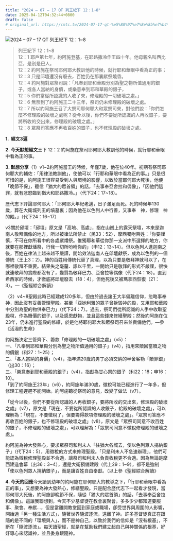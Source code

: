 ```yaml
---
title: "2024 – 07 – 17 QT 列王紀下 12：1~8"
date: 2025-04-12T04:32:44+0800
draft: false
# original_url: https://cmtc.tw/2024-07-17-qt-%e5%88%97%e7%8e%8b%e7%b4%80%e4%b8%8b-12%ef%bc%9a18
---
```


![2024 – 07 – 17 QT 列王紀下 12：1~8](/images/qt.jpg  "2024 – 07 – 17 QT 列王紀下 12：1~8")

> 列王紀下 12：1~8  
> 12：1 耶戶第七年，約阿施登基，在耶路撒冷作王四十年。他母親名叫西比亞，是別是巴人。  
> 12：2 約阿施在祭司耶何耶大教訓他的時候，就行耶和華眼中看為正的事；  
> 12：3 只是邱壇還沒有廢去，百姓仍在那裏獻祭燒香。  
> 12：4 約阿施對眾祭司說：「凡奉到耶和華殿分別為聖之物所值通用的銀子，或各人當納的身價，或樂意奉到耶和華殿的銀子，  
> 12：5 你們當從所認識的人收了來，修理殿的一切破壞之處。」  
> 12：6 無奈到了約阿施王二十三年，祭司仍未修理殿的破壞之處。  
> 12：7 所以約阿施王召了大祭司耶何耶大和眾祭司來，對他們說：「你們怎麼不修理殿的破壞之處呢？從今以後，你們不要從所認識的人再收銀子，要將所收的交出來，修理殿的破壞之處。」  
> 12：8 眾祭司答應不再收百姓的銀子，也不修理殿的破壞之處。

**1.  經文3遍**

**2. 今天默想經文**王下 12：2 約阿施在祭司耶何耶大教訓他的時候，就行耶和華眼中看為正的事。

**3. 默想分享**（1）v1~2約阿施當王的時候，年僅7歲，他在位40年。初期有祭司耶何耶大的輔佐：「用律法教訓他」，使他可以「行耶和華眼中看為正的事。」只是很可惜的是，約阿施王很容易受到人與環境的影響，以致於當耶何耶大死後，他便「晚節不保」，聽信「猶大的眾首領」的話，「去事奉亞舍拉和偶像」，「因他們這罪，就有忿怒臨到猶大和耶路撒冷。」（代下24：17~18）。

歷代志下評論耶何耶大：「耶何耶大年紀老邁，日子滿足而死。死的時候年130歲，葬在大衛城列王的墳墓裏；因為他在以色列人中行善，又事奉　神，修理　神的殿。」（代下24：16~17）

v3關於邱壇：「邱壇」原文是「高地、高處」，指在山崗上的露天祭壇，本來是迦南人敬拜偶像的地方，所以被律法所禁止（民33：52），摩西囑咐百姓：「你要謹慎，不可在你所看中的各處獻燔祭。惟獨耶和華從你那一支派中所選擇的地方，你就要在那裡獻燔祭，行我一切所吩咐你的」（申12：13~14）。但以色列人進迦南之後，百姓在律法上越來越不嚴謹，開始效法迦南人在邱壇獻祭，成為以色列的一個傳統（王上3：2）。神的百姓用傳統代替了真理，以為只要是敬拜神就可以了，在哪裡敬拜不重要。結果失之毫釐、謬以千里，一開始只是敬拜的形式不嚴謹，很快就連敬拜的實際都沒有了，變質為敬拜巴力、亞舍拉等偶像（代下24：18）。直到希西家的時候，才徹底將邱壇廢去（18：4），但他死後又被瑪拿西恢復（21：3）。—《聖經綜合解讀》

（2）v4~8聖殿此時已經建成120多年，但由於過去諸王大半偏離信仰，忽略事奉神，因此沒有妥善管理聖殿。甚至「亞她利雅的眾子曾拆毀神的殿，又用耶和華殿中分別為聖的物供奉巴力」（代下24：7）。過去，祭司們從所認識的人手中收取聖殿稅，作為贖價的銀子，以及感恩獻物，並且這些錢來修繕聖殿；然後約阿施在位23年，仍未進行聖殿的修繕，於是他將耶何耶大和眾祭司召來並責備他們。—參《活潑的生命》

約阿施決定三管齊下、籌款「修理殿的一切破壞之處」（v5）：  
一、「凡奉到耶和華殿分別為聖之物所值通用的銀子」（v4），指用來贖回當贖之物的價銀（利27：1~25）；  
二、「各人當納的身價」（v4），指年滿20歲的男丁必須交納的半舍客勒「贖罪銀」（出30：16）；  
三、「樂意奉到耶和華殿的銀子」（v4），指獻為甘心祭的銀子（利22：18；申16：10）。  
「到了約阿施王23年」（v6），約阿施年滿30歲，徵稅可能已經進行了一年多，但修理工程遲遲不能開始。約阿施聽從祭司的意見，改變了做法（v7）。

「從今以後，你們不要從所認識的人再收銀子，要將所收的交出來，修理殿的破壞之處」（v7），原文是「現在，不要從所認識的人收銀子，給殿的破壞之處」，可以理解為：「現在，不要徵稅了，但要籌得款項修理殿的破壞之處」。「眾祭司答應不再收百姓的銀子，也不修理殿的破壞之處」（v8），原文是「眾祭司同意不收百姓的銀子，不修理殿的破壞之處」，可以理解為：「眾祭司同意不徵稅修理殿的破壞之處」。

約阿施為神大發熱心，要求眾祭司和利未人「往猶大各城去，使以色列眾人捐納銀子」（代下24：5），用徵稅的方式來修理聖殿。「只是利未人不急速辦理」，他們可能認為徵稅修理聖殿並不合適，讓祭司和利未人負責收稅更不合適。因為無論是摩西建造會幕（出36：3~4），還是大衛預備建殿（代上29：1~9），都不是強制「使以色列眾人捐納銀子」，而是讓百姓自由奉獻。（以上參《聖經綜合解讀》

**4. 今天的回應**今天讀到幼年的約阿施在耶何耶大的教導之下，「行耶和華眼中看為正的事」，又想要為神大發熱心，修繕聖殿。只是配合歷代志下一起看才發現，當耶何耶大死後，約阿施卻晚節不保，隨從「猶大的眾首領」的話，「去事奉亞舍拉和偶像」。這讓我聯想到，今天不少基督徒在教會裏聚會，多多少少都知道要服事、聚會、奉獻…，但是當離開教堂回到家庭或職場，卻受世界與周圍的人影響，開始過「另一種生活方式」，隨著世界隨波逐流，遠離了神。許多基督徒真正在跟隨的是不同的「環境與人」，而不是神自己，以致於我們的信仰是「沒有根基」，不斷在「隨波逐流」。每天讀聖經，就是在幫助我們建立起自己與神關係的根基，好好專心來認識神，並且委身跟隨神。